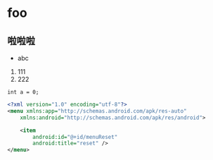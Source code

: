 # foo

## 啦啦啦

* abc

1. 111
2. 222

`int a = 0;`

```xml
<?xml version="1.0" encoding="utf-8"?>
<menu xmlns:app="http://schemas.android.com/apk/res-auto"
    xmlns:android="http://schemas.android.com/apk/res/android">

    <item
        android:id="@+id/menuReset"
        android:title="reset" />
</menu>
```
